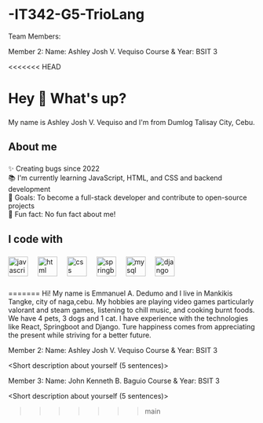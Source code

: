 # -IT342-G5-TrioLang

Team Members:

Member 2:
Name: Ashley Josh V. Vequiso
Course & Year: BSIT 3


<<<<<<< HEAD
<h1 align="left">Hey 👋 What's up?</h1>

###

<p align="left">My name is Ashley Josh V. Vequiso and I'm from Dumlog Talisay City, Cebu.</p>

###

<h2 align="left">About me</h2>

###

<p align="left">✨ Creating bugs since 2022<br>📚 I'm currently learning JavaScript, HTML, and CSS and backend development<br>🎯 Goals: To become a full-stack developer and contribute to open-source projects<br>🎲 Fun fact: No fun fact about me!</p>

###

<h2 align="left">I code with</h2>

###

<div align="left">
  <img src="https://cdn.jsdelivr.net/gh/devicons/devicon/icons/javascript/javascript-original.svg" height="40" alt="javascript logo"  />
  <img width="12" />
  <img src="https://cdn.jsdelivr.net/gh/devicons/devicon/icons/html5/html5-original.svg" height="40" alt="html logo"  />
  <img width="12" />
  <img src="https://cdn.jsdelivr.net/gh/devicons/devicon/icons/css3/css3-original.svg" height="40" alt="css logo"  />
  <img width="12" />
  <img src="https://cdn.jsdelivr.net/gh/devicons/devicon/icons/spring/spring-original.svg" height="40" alt="springboot logo"  />
  <img width="12" />
  <img src="https://cdn.jsdelivr.net/gh/devicons/devicon/icons/mysql/mysql-original.svg" height="40" alt="mysql logo"  />
  <img width="12" />
  <img src="https://cdn.jsdelivr.net/gh/devicons/devicon/icons/django/django-original.svg" height="40" alt="django logo"  />
</div>

###
=======
Hi! My name is Emmanuel A. Dedumo and I live in Mankikis Tangke, city of naga,cebu. My hobbies are playing video games particularly valorant and steam games, listening to chill music, and cooking burnt foods. We have 4 pets, 3 dogs and 1 cat. I have experience with the technologies like React, Springboot and Django. Ture happiness comes from appreciating the present while striving for a better future.

Member 2:
Name: Ashley Josh V. Vequiso
Course & Year: BSIT 3

<Short description about yourself (5 sentences)>


Member 3:
Name: John Kenneth B. Baguio
Course & Year: BSIT 3


<Short description about yourself (5 sentences)>
>>>>>>> main
